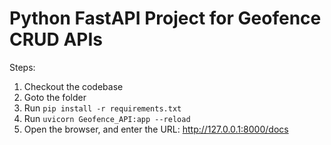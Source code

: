 # Python FastAPI Project for Geofence CRUD APIs 

Steps:
1. Checkout the codebase 
2. Goto the folder
3. Run `pip install -r requirements.txt`
4. Run `uvicorn Geofence_API:app --reload`
5. Open the browser, and enter the URL: http://127.0.0.1:8000/docs

